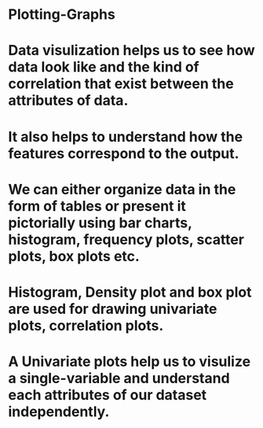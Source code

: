 # Plotting-Graphs
# Data visulization helps us to see how data look like and the kind of correlation that exist between the attributes of data.
# It also helps to understand how the features correspond to the output.
# We can either organize data in the form of tables or present it pictorially using bar charts, histogram, frequency plots, scatter plots, box plots etc.
# Histogram, Density plot and box plot are used for drawing univariate plots, correlation plots.
# A Univariate plots help us to visulize a single-variable and understand each attributes of our dataset independently.
